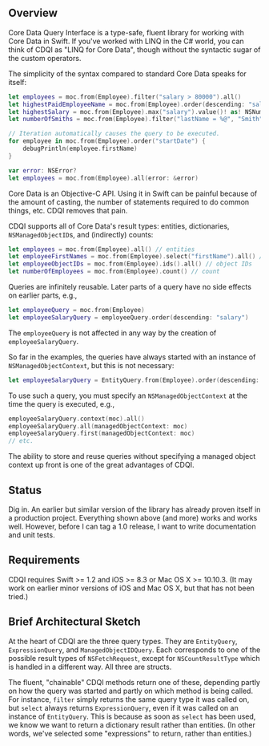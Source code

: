 ## Overview

Core Data Query Interface is a type-safe, fluent library for working with Core Data in Swift. If you've worked with LINQ in the C# world, you can think of CDQI as "LINQ for Core Data", though without the syntactic sugar of the custom operators.

The simplicity of the syntax compared to standard Core Data speaks for itself:

```swift
let employees = moc.from(Employee).filter("salary > 80000").all()
let highestPaidEmployeeName = moc.from(Employee).order(descending: "salary").select("name").first()
let highestSalary = moc.from(Employee).max("salary").value()! as! NSNumber
let numberOfSmiths = moc.from(Employee).filter("lastName = %@", "Smith").count()

// Iteration automatically causes the query to be executed.
for employee in moc.from(Employee).order("startDate") {
    debugPrintln(employee.firstName)
}

var error: NSError?
let employees = moc.from(Employee).all(error: &error)
```

Core Data is an Objective-C API. Using it in Swift can be painful because of the amount of casting, the number of statements required to do common things, etc. CDQI removes that pain.

CDQI supports all of Core Data's result types: entities, dictionaries, `NSManagedObjectID`s, and (indirectly) counts:

```swift
let employees = moc.from(Employee).all() // entities
let employeeFirstNames = moc.from(Employee).select("firstName").all() // array of dictionaries
let employeeObjectIDs = moc.from(Employee).ids().all() // object IDs
let numberOfEmployees = moc.from(Employee).count() // count
```

Queries are infinitely reusable. Later parts of a query have no side effects on earlier parts, e.g.,

```swift
let employeeQuery = moc.from(Employee)
let employeeSalaryQuery = employeeQuery.order(descending: "salary")
```

The `employeeQuery` is not affected in any way by the creation of `employeeSalaryQuery`.

So far in the examples, the queries have always started with an instance of `NSManagedObjectContext`, but this is not necessary:

```swift
let employeeSalaryQuery = EntityQuery.from(Employee).order(descending: "salary")
```

To use such a query, you must specify an `NSManagedObjectContext` at the time the query is executed, e.g.,

```swift
employeeSalaryQuery.context(moc).all()
employeeSalaryQuery.all(managedObjectContext: moc)
employeeSalaryQuery.first(managedObjectContext: moc)
// etc.
```

The ability to store and reuse queries without specifying a managed object context up front is one of the great advantages of CDQI.

## Status

Dig in. An earlier but similar version of the library has already proven itself in a production project. Everything shown above (and more) works and works well. However, before I can tag a 1.0 release, I want to write documentation and unit tests.

## Requirements

CDQI requires Swift >= 1.2 and iOS >= 8.3 or Mac OS X >= 10.10.3. (It may work on earlier minor versions of iOS and Mac OS X, but that has not been tried.)

## Brief Architectural Sketch

At the heart of CDQI are the three query types. They are `EntityQuery`, `ExpressionQuery`, and `ManagedObjectIDQuery`. Each corresponds to one of the possible result types of `NSFetchRequest`, except for `NSCountResultType` which is handled in a different way.  All three are structs.

The fluent, "chainable" CDQI methods return one of these, depending partly on how the query was started and partly on which method is being called. For instance, `filter` simply returns the same query type it was called on, but `select` always returns `ExpressionQuery`, even if it was called on an instance of `EntityQuery`. This is because as soon as `select` has been used, we know we want to return a dictionary result rather than entities. (In other words, we've selected some "expressions" to return, rather than entities.)


